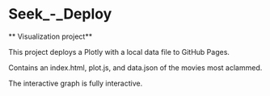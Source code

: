 # Seek_-_Deploy

** Visualization project**


This project deploys a Plotly with a local data file to GitHub Pages.

Contains an index.html, plot.js, and data.json of the movies most aclammed.

The interactive graph is fully interactive.






